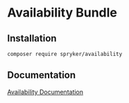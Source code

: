 # Availability Bundle

## Installation

```
composer require spryker/availability
```

## Documentation

[Availability Documentation](http://spryker.github.io/core/bundles/availability)
